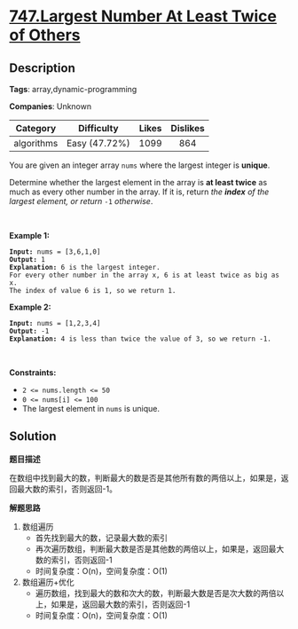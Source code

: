 # [747.Largest Number At Least Twice of Others](https://leetcode.com/problems/largest-number-at-least-twice-of-others/description/)

## Description

**Tags**: array,dynamic-programming

**Companies**: Unknown

|  Category  |  Difficulty   | Likes | Dislikes |
| :--------: | :-----------: | :---: | :------: |
| algorithms | Easy (47.72%) | 1099  |   864    |

<p>You are given an integer array <code>nums</code> where the largest integer is <strong>unique</strong>.</p>
<p>Determine whether the largest element in the array is <strong>at least twice</strong> as much as every other number in the array. If it is, return <em>the <strong>index</strong> of the largest element, or return </em><code>-1</code><em> otherwise</em>.</p>
<p>&nbsp;</p>
<p><strong class="example">Example 1:</strong></p>
<pre><code><strong>Input:</strong> nums = [3,6,1,0]
<strong>Output:</strong> 1
<strong>Explanation:</strong> 6 is the largest integer.
For every other number in the array x, 6 is at least twice as big as x.
The index of value 6 is 1, so we return 1.</code></pre>
<p><strong class="example">Example 2:</strong></p>
<pre><code><strong>Input:</strong> nums = [1,2,3,4]
<strong>Output:</strong> -1
<strong>Explanation:</strong> 4 is less than twice the value of 3, so we return -1.</code></pre>
<p>&nbsp;</p>
<p><strong>Constraints:</strong></p>
<ul>
  <li><code>2 &lt;= nums.length &lt;= 50</code></li>
  <li><code>0 &lt;= nums[i] &lt;= 100</code></li>
  <li>The largest element in <code>nums</code> is unique.</li>
</ul>

## Solution

**题目描述**

在数组中找到最大的数，判断最大的数是否是其他所有数的两倍以上，如果是，返回最大数的索引，否则返回-1。

**解题思路**

1. 数组遍历
   - 首先找到最大的数，记录最大数的索引
   - 再次遍历数组，判断最大数是否是其他数的两倍以上，如果是，返回最大数的索引，否则返回-1
   - 时间复杂度：O(n)，空间复杂度：O(1)
2. 数组遍历+优化
   - 遍历数组，找到最大的数和次大的数，判断最大数是否是次大数的两倍以上，如果是，返回最大数的索引，否则返回-1
   - 时间复杂度：O(n)，空间复杂度：O(1)
